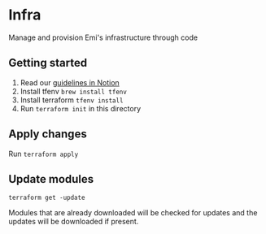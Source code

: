 # Infra

Manage and provision Emi's infrastructure through code

## Getting started

1. Read our [guidelines in Notion](https://www.notion.so/emilabs/Infra-as-Code-dedf8c9d16ea4e4098d4670a2650e5f1)
1. Install tfenv `brew install tfenv`
1. Install terraform `tfenv install`
1. Run `terraform init` in this directory

## Apply changes

Run `terraform apply`

## Update modules

`terraform get -update`

Modules that are already downloaded will be checked for updates and the updates will be downloaded if present.
